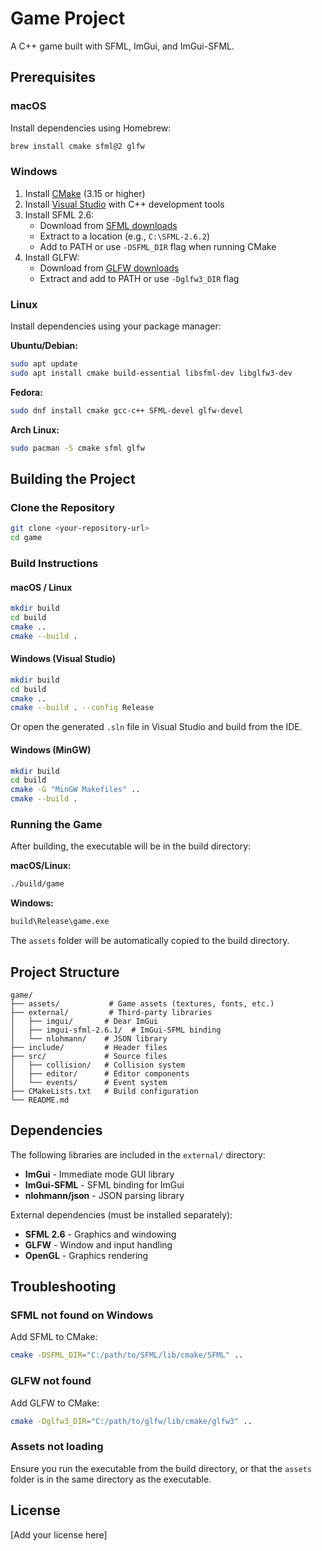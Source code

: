 # Game Project

A C++ game built with SFML, ImGui, and ImGui-SFML.

## Prerequisites

### macOS

Install dependencies using Homebrew:
```bash
brew install cmake sfml@2 glfw
```

### Windows

1. Install [CMake](https://cmake.org/download/) (3.15 or higher)
2. Install [Visual Studio](https://visualstudio.microsoft.com/) with C++ development tools
3. Install SFML 2.6:
   - Download from [SFML downloads](https://www.sfml-dev.org/download/sfml/2.6.2/)
   - Extract to a location (e.g., `C:\SFML-2.6.2`)
   - Add to PATH or use `-DSFML_DIR` flag when running CMake
4. Install GLFW:
   - Download from [GLFW downloads](https://www.glfw.org/download.html)
   - Extract and add to PATH or use `-Dglfw3_DIR` flag

### Linux

Install dependencies using your package manager:

**Ubuntu/Debian:**
```bash
sudo apt update
sudo apt install cmake build-essential libsfml-dev libglfw3-dev
```

**Fedora:**
```bash
sudo dnf install cmake gcc-c++ SFML-devel glfw-devel
```

**Arch Linux:**
```bash
sudo pacman -S cmake sfml glfw
```

## Building the Project

### Clone the Repository

```bash
git clone <your-repository-url>
cd game
```

### Build Instructions

#### macOS / Linux

```bash
mkdir build
cd build
cmake ..
cmake --build .
```

#### Windows (Visual Studio)

```bash
mkdir build
cd build
cmake ..
cmake --build . --config Release
```

Or open the generated `.sln` file in Visual Studio and build from the IDE.

#### Windows (MinGW)

```bash
mkdir build
cd build
cmake -G "MinGW Makefiles" ..
cmake --build .
```

### Running the Game

After building, the executable will be in the build directory:

**macOS/Linux:**
```bash
./build/game
```

**Windows:**
```bash
build\Release\game.exe
```

The `assets` folder will be automatically copied to the build directory.

## Project Structure

```
game/
├── assets/           # Game assets (textures, fonts, etc.)
├── external/         # Third-party libraries
│   ├── imgui/       # Dear ImGui
│   ├── imgui-sfml-2.6.1/  # ImGui-SFML binding
│   └── nlohmann/    # JSON library
├── include/         # Header files
├── src/             # Source files
│   ├── collision/   # Collision system
│   ├── editor/      # Editor components
│   └── events/      # Event system
├── CMakeLists.txt   # Build configuration
└── README.md
```

## Dependencies

The following libraries are included in the `external/` directory:
- **ImGui** - Immediate mode GUI library
- **ImGui-SFML** - SFML binding for ImGui
- **nlohmann/json** - JSON parsing library

External dependencies (must be installed separately):
- **SFML 2.6** - Graphics and windowing
- **GLFW** - Window and input handling
- **OpenGL** - Graphics rendering

## Troubleshooting

### SFML not found on Windows
Add SFML to CMake:
```bash
cmake -DSFML_DIR="C:/path/to/SFML/lib/cmake/SFML" ..
```

### GLFW not found
Add GLFW to CMake:
```bash
cmake -Dglfw3_DIR="C:/path/to/glfw/lib/cmake/glfw3" ..
```

### Assets not loading
Ensure you run the executable from the build directory, or that the `assets` folder is in the same directory as the executable.

## License

[Add your license here]
